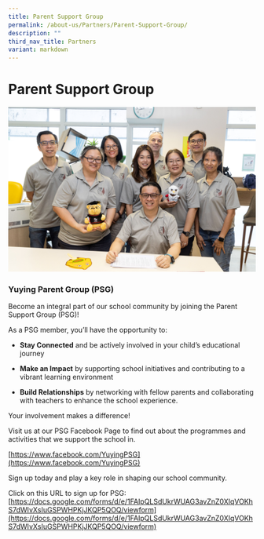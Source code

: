 ```yaml
---
title: Parent Support Group
permalink: /about-us/Partners/Parent-Support-Group/
description: ""
third_nav_title: Partners
variant: markdown
---
```

Parent Support Group
====================

![PSG Team](/images/Images/PSG_Photo.jpg)


### Yuying Parent Group (PSG) 


Become an integral part of our school community by joining the Parent Support Group (PSG)!

As a PSG member, you’ll have the opportunity to:

*   **Stay Connected** and be actively involved in your child’s educational journey

*   **Make an Impact** by supporting school initiatives and contributing to a vibrant learning environment

*   **Build Relationships** by networking with fellow parents and collaborating with teachers to enhance the school experience.

Your involvement makes a difference!

Visit us at our PSG Facebook Page to find out about the programmes and activities that we support the school in.


[https://www.facebook.com/YuyingPSG](https://www.facebook.com/YuyingPSG)

Sign up today and play a key role in shaping our school community.

Click on this URL to sign up for PSG: [https://docs.google.com/forms/d/e/1FAIpQLSdUkrWUAG3avZnZ0XIqVOKhS7dWIvXsIuGSPWHPKjJKQP5QOQ/viewform](https://docs.google.com/forms/d/e/1FAIpQLSdUkrWUAG3avZnZ0XIqVOKhS7dWIvXsIuGSPWHPKjJKQP5QOQ/viewform)